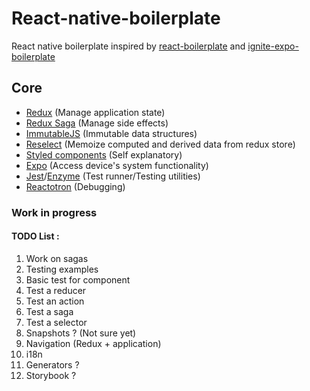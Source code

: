 # React-native-boilerplate

React native boilerplate inspired by [react-boilerplate](https://github.com/react-boilerplate/react-boilerplate) and [ignite-expo-boilerplate](https://github.com/jbosse/ignite-expo-boilerplate)

## Core

* [Redux](https://redux.js.org/) (Manage application state)
* [Redux Saga](https://github.com/redux-saga/redux-saga) (Manage side effects)
* [ImmutableJS](https://facebook.github.io/immutable-js/) (Immutable data structures)
* [Reselect](https://github.com/reduxjs/reselect) (Memoize computed and derived data from redux store)
* [Styled components](https://www.styled-components.com/) (Self explanatory)
* [Expo](https://expo.io/) (Access device's system functionality)
* [Jest](https://jestjs.io/)/[Enzyme](https://github.com/airbnb/enzyme) (Test runner/Testing utilities) 
* [Reactotron](https://github.com/infinitered/reactotron) (Debugging)

### Work in progress

#### TODO List :

1. Work on sagas
2. Testing examples
  1. Basic test for component
  2. Test a reducer
  3. Test an action
  4. Test a saga
  5. Test a selector
  6. Snapshots ? (Not sure yet)
3. Navigation (Redux + application)
4. i18n
5. Generators ?
6. Storybook ?
